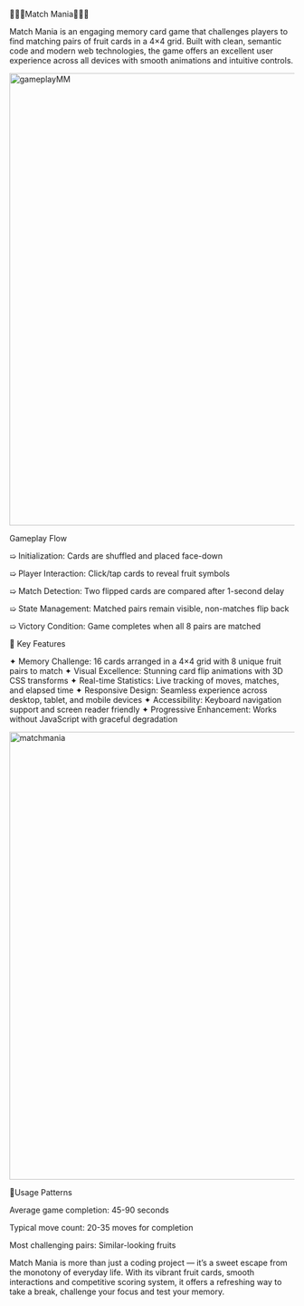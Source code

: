 🍎🍌🍓Match Mania🍎🍌🍓

Match Mania is an engaging memory card game that challenges players to find matching pairs 
of fruit cards in a 4×4 grid. Built with clean, semantic code and modern web technologies,
the game offers an excellent user experience across all devices with smooth animations and intuitive controls.

<img width="712" height="798" alt="gameplayMM" src="https://github.com/user-attachments/assets/313c88f4-e30f-4d09-9f7b-055ca277ccab" />









Gameplay Flow

➯ Initialization: Cards are shuffled and placed face-down

➯ Player Interaction: Click/tap cards to reveal fruit symbols

➯ Match Detection: Two flipped cards are compared after 1-second delay

➯ State Management: Matched pairs remain visible, non-matches flip back

➯ Victory Condition: Game completes when all 8 pairs are matched


🌟 Key Features

✦ Memory Challenge: 16 cards arranged in a 4×4 grid with 8 unique fruit pairs to match
✦ Visual Excellence: Stunning card flip animations with 3D CSS transforms
✦ Real-time Statistics: Live tracking of moves, matches, and elapsed time
✦ Responsive Design: Seamless experience across desktop, tablet, and mobile devices
✦ Accessibility: Keyboard navigation support and screen reader friendly
✦ Progressive Enhancement: Works without JavaScript with graceful degradation


<img width="626" height="790" alt="matchmania" src="https://github.com/user-attachments/assets/300e4bb6-eebf-465c-8b52-df994f08ae3b" />










🎯Usage Patterns

Average game completion: 45-90 seconds

Typical move count: 20-35 moves for completion

Most challenging pairs: Similar-looking fruits


Match Mania is more than just a coding project — it’s a sweet escape from the 
monotony of everyday life. With its vibrant fruit cards, smooth interactions
and competitive scoring system, it offers a refreshing way to take a break,
challenge your focus and test your memory.
